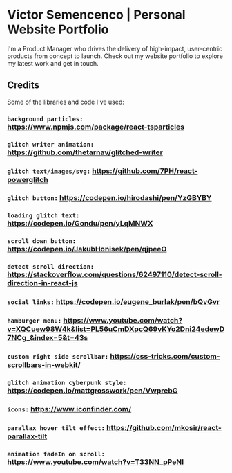 # Victor Semencenco | Personal Website Portfolio

I'm a Product Manager who drives the delivery of high-impact, user-centric products from concept to launch.
Check out my website portfolio to explore my latest work and get in touch.

## Credits

Some of the libraries and code I've used:

### `background particles:` https://www.npmjs.com/package/react-tsparticles
### `glitch writer animation:` https://github.com/thetarnav/glitched-writer
### `glitch text/images/svg:` https://github.com/7PH/react-powerglitch
### `glitch button:` https://codepen.io/hirodashi/pen/YzGBYBY
### `loading glitch text:` https://codepen.io/Gondu/pen/yLqMNWX
### `scroll down button:` https://codepen.io/JakubHonisek/pen/qjpeeO
### `detect scroll direction:` https://stackoverflow.com/questions/62497110/detect-scroll-direction-in-react-js
### `social links:` https://codepen.io/eugene_burlak/pen/bQvGvr
### `hamburger menu:` https://www.youtube.com/watch?v=XQCuew98W4k&list=PL56uCmDXpcQ69vKYo2Dni24edewD7NCg_&index=5&t=43s
### `custom right side scrollbar:` https://css-tricks.com/custom-scrollbars-in-webkit/
### `glitch animation cyberpunk style:` https://codepen.io/mattgrosswork/pen/VwprebG
### `icons:` https://www.iconfinder.com/
### `parallax hover tilt effect:` https://github.com/mkosir/react-parallax-tilt
### `animation fadeIn on scroll:` https://www.youtube.com/watch?v=T33NN_pPeNI
